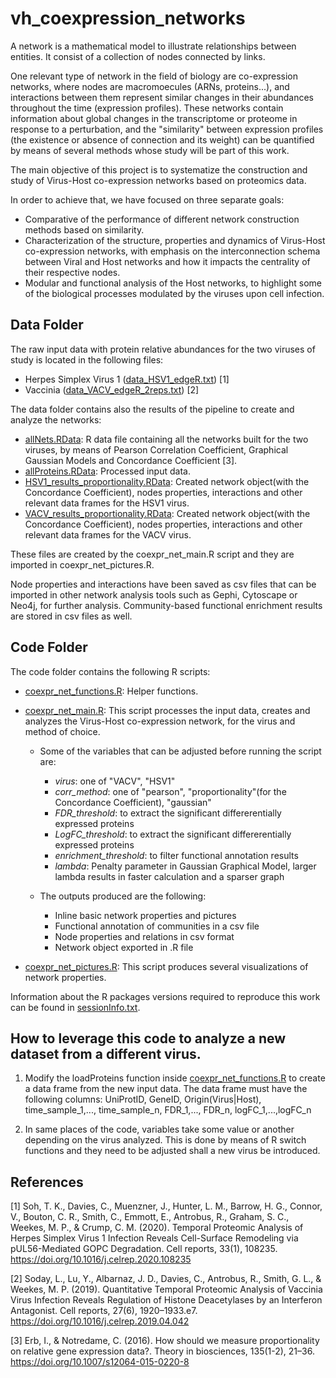 # vh_coexpression_networks

A network is a mathematical model to illustrate relationships between entities. It consist of a collection of nodes connected by links.

One relevant type of network in the field of biology are co-expression networks, where nodes are macromoecules (ARNs, proteins...), and interactions between them represent similar changes in their abundances throughout the time (expression profiles). These networks contain  information about global changes in the transcriptome or proteome in response to a perturbation, and the "similarity" between expression profiles (the existence or absence of connection and its weight) can be quantified by means of several methods whose study will be part of this work.

The main objective of this project is to systematize the construction and  study of Virus-Host co-expression networks based on proteomics data.

In order to achieve that, we have focused on three separate goals:

* Comparative of the performance of different network construction methods based on similarity.  
* Characterization of the structure, properties and dynamics of Virus-Host co-expression networks, with emphasis on the interconnection schema between Viral and Host networks and how it impacts the centrality of their respective nodes.
* Modular and functional analysis of the Host networks, to highlight some of the biological processes modulated by the viruses upon cell infection.

## Data Folder

The raw input data with protein relative abundances for the two viruses of study is located in the following files:
* Herpes Simplex Virus 1 ([data_HSV1_edgeR.txt](data/data_HSV1_edgeR.txt)) [1]
* Vaccinia ([data_VACV_edgeR_2reps.txt](data/data_VACV_edgeR_2reps.txt)) [2]

The data folder contains also the results of the pipeline to create and analyze the networks:
* [allNets.RData](data/allNets.RData): R data file containing all the networks built for the two viruses, by means of Pearson Correlation Coefficient, Graphical Gaussian Models and Concordance Coefficient [3]. 
* [allProteins.RData](data/allProteins.RData): Processed input data. 
* [HSV1_results_proportionality.RData](HSV1_results_proportionality.RData): Created network object(with the Concordance Coefficient), nodes properties, interactions and other relevant data frames for the HSV1 virus. 
* [VACV_results_proportionality.RData](VACV_results_proportionality.RData): Created network object(with the Concordance Coefficient), nodes properties, interactions and other relevant data frames for the VACV virus.

These files are created by the coexpr_net_main.R script and they are imported in coexpr_net_pictures.R.

Node properties and interactions have been saved as csv  files that can be imported in other network analysis tools such as Gephi, Cytoscape or Neo4j, for further analysis. Community-based functional enrichment results are stored in csv files as well.

## Code Folder

The code folder contains the following R scripts:
* [coexpr_net_functions.R](data/coexpr_net_functions.R): Helper functions. 
* [coexpr_net_main.R](data/coexpr_net_main.R): This script processes the input data, creates and analyzes the Virus-Host co-expression network, for the virus and method of choice. 
    * Some of the variables that can be adjusted before running the script are:
        * *virus*: one of "VACV", "HSV1"
        * *corr_method*: one of "pearson", "proportionality"(for the Concordance Coefficient), "gaussian"
        * *FDR_threshold*: to extract the significant differerentially expressed proteins 
        * *LogFC_threshold*: to extract the significant differerentially expressed proteins
        * *enrichment_threshold*: to filter functional annotation results
        * *lambda*: Penalty parameter in Gaussian Graphical Model, larger lambda results 
                        in faster calculation and a sparser graph

    * The outputs produced are the following:
        * Inline basic network properties and pictures
        * Functional annotation of communities in a csv file
        * Node properties and relations in csv format
        * Network object exported in .R file

* [coexpr_net_pictures.R](data/coexpr_net_pictures.R): This script produces several visualizations of network properties.

Information about the R packages versions required to reproduce this work can be found in [sessionInfo.txt](sessionInfo.txt).

## How to leverage this code to analyze a new dataset from a different virus. 

1. Modify the loadProteins function inside [coexpr_net_functions.R](data/coexpr_net_functions.R) to create a data frame from the new input data. The data frame must have the following columns:
UniProtID, GeneID, Origin(Virus|Host), time_sample_1,..., time_sample_n, FDR_1,..., FDR_n, logFC_1,...,logFC_n

2. In same places of the code, variables take some value or another depending on the virus analyzed. This is done by means of R switch functions and they need to be adjusted shall a new virus be introduced. 

## References

[1]  Soh, T. K., Davies, C., Muenzner, J., Hunter, L. M., Barrow, H. G., Connor, V., Bouton, C. R., Smith, C., Emmott, E., Antrobus, R., Graham, S. C., Weekes, M. P., & Crump, C. M. (2020). Temporal Proteomic Analysis of Herpes Simplex Virus 1 Infection Reveals Cell-Surface Remodeling via pUL56-Mediated GOPC Degradation. Cell reports, 33(1), 108235. https://doi.org/10.1016/j.celrep.2020.108235

[2] Soday, L., Lu, Y., Albarnaz, J. D., Davies, C., Antrobus, R., Smith, G. L., & Weekes, M. P. (2019). Quantitative Temporal Proteomic Analysis of Vaccinia Virus Infection Reveals Regulation of Histone Deacetylases by an Interferon Antagonist. Cell reports, 27(6), 1920–1933.e7. https://doi.org/10.1016/j.celrep.2019.04.042

[3] Erb, I., & Notredame, C. (2016). How should we measure proportionality on relative gene expression data?. Theory in biosciences, 135(1-2), 21–36. https://doi.org/10.1007/s12064-015-0220-8



